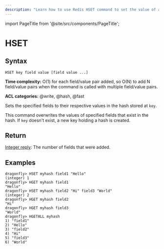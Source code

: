 ```yaml
---
description: "Learn how to use Redis HSET command to set the value of a hash field. A fundamental function for data update tasks."
---
```


import PageTitle from '@site/src/components/PageTitle';

# HSET

<PageTitle title="Redis HSET Command (Documentation) | Dragonfly" />

## Syntax

    HSET key field value [field value ...]

**Time complexity:** O(1) for each field/value pair added, so O(N) to add N field/value pairs when the command is called with multiple field/value pairs.

**ACL categories:** @write, @hash, @fast

Sets the specified fields to their respective values in the hash stored at `key`.

This command overwrites the values of specified fields that exist in the hash.
If `key` doesn't exist, a new key holding a hash is created.

## Return

[Integer reply](https://redis.io/docs/reference/protocol-spec/#integers): The number of fields that were added.

## Examples

```shell
dragonfly> HSET myhash field1 "Hello"
(integer) 1
dragonfly> HGET myhash field1
"Hello"
dragonfly> HSET myhash field2 "Hi" field3 "World"
(integer) 2
dragonfly> HGET myhash field2
"Hi"
dragonfly> HGET myhash field3
"World"
dragonfly> HGETALL myhash
1) "field1"
2) "Hello"
3) "field2"
4) "Hi"
5) "field3"
6) "World"
```
